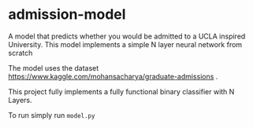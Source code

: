 # admission-model
A model that predicts whether you would be admitted to a UCLA inspired University. This model implements a simple N layer neural network from scratch

The model uses the dataset https://www.kaggle.com/mohansacharya/graduate-admissions .

This project fully implements a fully functional binary classifier with N Layers.

To run simply run `model.py`
